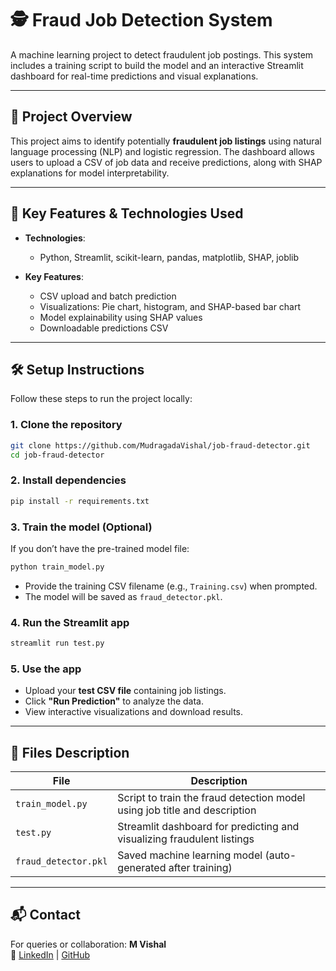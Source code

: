 
# 🕵️ Fraud Job Detection System

A machine learning project to detect fraudulent job postings. This system includes a training script to build the model and an interactive Streamlit dashboard for real-time predictions and visual explanations.

---

## 📌 Project Overview

This project aims to identify potentially **fraudulent job listings** using natural language processing (NLP) and logistic regression. The dashboard allows users to upload a CSV of job data and receive predictions, along with SHAP explanations for model interpretability.

---

## 🚀 Key Features & Technologies Used

- **Technologies**:  
  - Python, Streamlit, scikit-learn, pandas, matplotlib, SHAP, joblib

- **Key Features**:  
  - CSV upload and batch prediction  
  - Visualizations: Pie chart, histogram, and SHAP-based bar chart  
  - Model explainability using SHAP values  
  - Downloadable predictions CSV

---

## 🛠️ Setup Instructions

Follow these steps to run the project locally:

### 1. Clone the repository
```bash
git clone https://github.com/MudragadaVishal/job-fraud-detector.git
cd job-fraud-detector
```

### 2. Install dependencies
```bash
pip install -r requirements.txt
```

### 3. Train the model (Optional)
If you don’t have the pre-trained model file:
```bash
python train_model.py
```
- Provide the training CSV filename (e.g., `Training.csv`) when prompted.
- The model will be saved as `fraud_detector.pkl`.

### 4. Run the Streamlit app
```bash
streamlit run test.py
```

### 5. Use the app
- Upload your **test CSV file** containing job listings.
- Click **"Run Prediction"** to analyze the data.
- View interactive visualizations and download results.

---

## 📁 Files Description

| File | Description |
|------|-------------|
| `train_model.py` | Script to train the fraud detection model using job title and description |
| `test.py` | Streamlit dashboard for predicting and visualizing fraudulent listings |
| `fraud_detector.pkl` | Saved machine learning model (auto-generated after training) |

---

## 📬 Contact

For queries or collaboration:
**M Vishal**  
🔗 [LinkedIn](https://linkedin.com/in/mudragada-vishal-43039a172) | [GitHub](https://github.com/MudragadaVishal)
